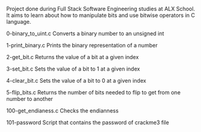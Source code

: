 Project done during Full Stack Software Engineering studies at ALX School. It aims to learn about how to manipulate bits and use bitwise operators in C language.

0-binary_to_uint.c	Converts a binary number to an unsigned int

1-print_binary.c	Prints the binary representation of a number

2-get_bit.c	Returns the value of a bit at a given index

3-set_bit.c	Sets the value of a bit to 1 at a given index

4-clear_bit.c	Sets the value of a bit to 0 at a given index

5-flip_bits.c	Returns the number of bits needed to flip to get from one number to another

100-get_endianess.c	Checks the endianness

101-password	Script that contains the password of crackme3 file
